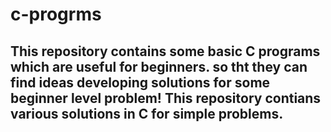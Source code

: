 <h1>c-progrms</h1>
<h2>This repository contains some basic C programs which are useful for beginners. so tht they can find ideas developing solutions for some beginner level problem! 
  This repository contians various solutions in C for simple problems.</h2>
